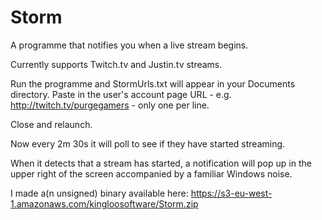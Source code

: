 Storm
=====

A programme that notifies you when a live stream begins.

Currently supports Twitch.tv and Justin.tv streams.

Run the programme and StormUrls.txt will appear in your Documents directory. Paste in the user's account page URL - e.g. http://twitch.tv/purgegamers - only one per line.

Close and relaunch.

Now every 2m 30s it will poll to see if they have started streaming.

When it detects that a stream has started, a notification will pop up in the upper right of the screen accompanied by a familiar Windows noise.


I made a(n unsigned) binary available here:
https://s3-eu-west-1.amazonaws.com/kingloosoftware/Storm.zip
